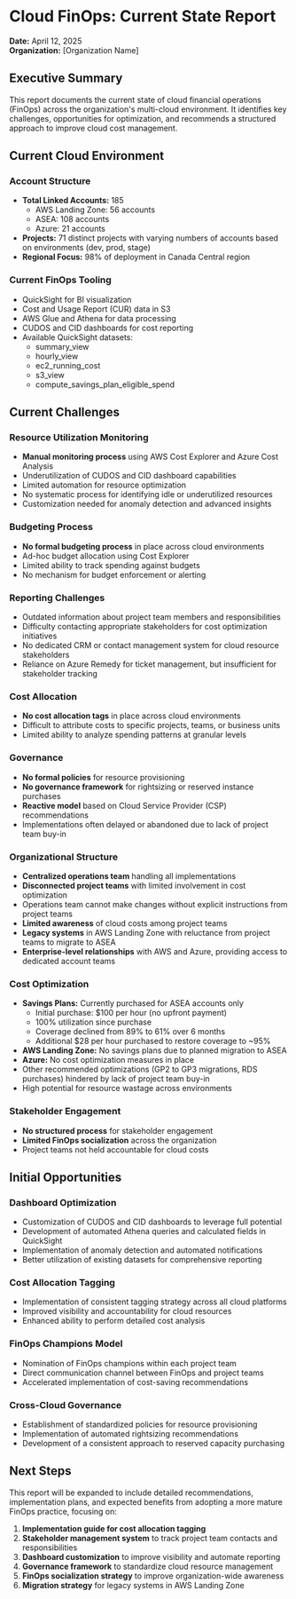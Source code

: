 # Cloud FinOps: Current State Report

**Date:** April 12, 2025  
**Organization:** [Organization Name]  

## Executive Summary
This report documents the current state of cloud financial operations (FinOps) across the organization's multi-cloud environment. It identifies key challenges, opportunities for optimization, and recommends a structured approach to improve cloud cost management.

## Current Cloud Environment

### Account Structure
- **Total Linked Accounts:** 185
  - AWS Landing Zone: 56 accounts
  - ASEA: 108 accounts
  - Azure: 21 accounts
- **Projects:** 71 distinct projects with varying numbers of accounts based on environments (dev, prod, stage)
- **Regional Focus:** 98% of deployment in Canada Central region

### Current FinOps Tooling
- QuickSight for BI visualization
- Cost and Usage Report (CUR) data in S3
- AWS Glue and Athena for data processing
- CUDOS and CID dashboards for cost reporting
- Available QuickSight datasets:
  - summary_view
  - hourly_view
  - ec2_running_cost
  - s3_view
  - compute_savings_plan_eligible_spend

## Current Challenges

### Resource Utilization Monitoring
- **Manual monitoring process** using AWS Cost Explorer and Azure Cost Analysis
- Underutilization of CUDOS and CID dashboard capabilities
- Limited automation for resource optimization
- No systematic process for identifying idle or underutilized resources
- Customization needed for anomaly detection and advanced insights

### Budgeting Process
- **No formal budgeting process** in place across cloud environments
- Ad-hoc budget allocation using Cost Explorer
- Limited ability to track spending against budgets
- No mechanism for budget enforcement or alerting

### Reporting Challenges
- Outdated information about project team members and responsibilities
- Difficulty contacting appropriate stakeholders for cost optimization initiatives
- No dedicated CRM or contact management system for cloud resource stakeholders
- Reliance on Azure Remedy for ticket management, but insufficient for stakeholder tracking

### Cost Allocation
- **No cost allocation tags** in place across cloud environments
- Difficult to attribute costs to specific projects, teams, or business units
- Limited ability to analyze spending patterns at granular levels

### Governance
- **No formal policies** for resource provisioning
- **No governance framework** for rightsizing or reserved instance purchases
- **Reactive model** based on Cloud Service Provider (CSP) recommendations
- Implementations often delayed or abandoned due to lack of project team buy-in

### Organizational Structure
- **Centralized operations team** handling all implementations
- **Disconnected project teams** with limited involvement in cost optimization
- Operations team cannot make changes without explicit instructions from project teams
- **Limited awareness** of cloud costs among project teams
- **Legacy systems** in AWS Landing Zone with reluctance from project teams to migrate to ASEA
- **Enterprise-level relationships** with AWS and Azure, providing access to dedicated account teams

### Cost Optimization
- **Savings Plans:** Currently purchased for ASEA accounts only
  - Initial purchase: $100 per hour (no upfront payment)
  - 100% utilization since purchase
  - Coverage declined from 89% to 61% over 6 months
  - Additional $28 per hour purchased to restore coverage to ~95%
- **AWS Landing Zone:** No savings plans due to planned migration to ASEA
- **Azure:** No cost optimization measures in place
- Other recommended optimizations (GP2 to GP3 migrations, RDS purchases) hindered by lack of project team buy-in
- High potential for resource wastage across environments

### Stakeholder Engagement
- **No structured process** for stakeholder engagement
- **Limited FinOps socialization** across the organization
- Project teams not held accountable for cloud costs

## Initial Opportunities

### Dashboard Optimization
- Customization of CUDOS and CID dashboards to leverage full potential
- Development of automated Athena queries and calculated fields in QuickSight
- Implementation of anomaly detection and automated notifications
- Better utilization of existing datasets for comprehensive reporting

### Cost Allocation Tagging
- Implementation of consistent tagging strategy across all cloud platforms
- Improved visibility and accountability for cloud resources
- Enhanced ability to perform detailed cost analysis

### FinOps Champions Model
- Nomination of FinOps champions within each project team
- Direct communication channel between FinOps and project teams
- Accelerated implementation of cost-saving recommendations

### Cross-Cloud Governance
- Establishment of standardized policies for resource provisioning
- Implementation of automated rightsizing recommendations
- Development of a consistent approach to reserved capacity purchasing

## Next Steps
This report will be expanded to include detailed recommendations, implementation plans, and expected benefits from adopting a more mature FinOps practice, focusing on:

1. **Implementation guide for cost allocation tagging**
2. **Stakeholder management system** to track project team contacts and responsibilities
3. **Dashboard customization** to improve visibility and automate reporting
4. **Governance framework** to standardize cloud resource management
5. **FinOps socialization strategy** to improve organization-wide awareness
6. **Migration strategy** for legacy systems in AWS Landing Zone
